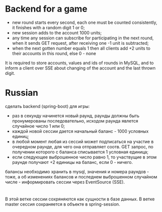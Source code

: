 # Backend for a game

* new round starts every second, each one must be counted consistently, it finishes with 
    a random digit 1 or 0;
* new session adds to the account 1000 units;
* any time any session can subscribe for participating in the next round, when it sends GET request, 
    after receiving one -1 unit is subtracted;
* when the next gotten number equals 1 then all clients add +2 units to their accounts in this round,
    else 0 - none

It is required to store accounts, values and ids of rounds in MySQL,
and to inform a client over SSE about changing of the account and the last thrown digit.

# Russian

сделать backend (spring-boot) для игры:

- раз в секунду начинется новый раунд, раунды должны быть пронумерованы последовательно, исходом 
    раунда явлется случайное число 1 или 0;
- каждой новой сессии дается начальный баланс - 1000 условных единиц;
- в любой момент любая из сессий может подписаться на участие в очередном раунде, для чего она отправляет 
    соотв. GET запрос, по получении которого с баланса списывается 1 условная единица;
- если следующее выброшенное число равно 1, то участвущие в этом раунде получают +2 единицы на 
    баланс, если 0 - ничего.

балансы необходимо хранить в mysql, значения и номера раундов - тоже, а об изменениях балансов и 
последнем выброшенном случайном числе - информировать сессии через EventSource (SSE).

#

В этой ветке сессии сохряняются как сущности в базе данных. В ветке master сессия сохраняется 
в объекте в spring-session.
